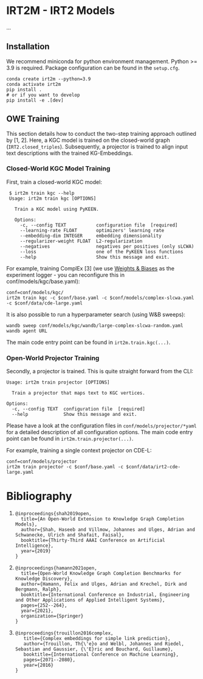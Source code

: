 # IRT2M - IRT2 Models

...

## Installation

We recommend miniconda for python environment management. Python >= 3.9
is required. Package configuration can be found in the `setup.cfg`.

```
conda create irt2m --python=3.9
conda activate irt2m
pip install .
# or if you want to develop
pip install -e .[dev]
```

## OWE Training

This section details how to conduct the two-step training approach
outlined by [1, 2]. Here, a KGC model is trained on the closed-world
graph (`IRT2.closed_triples`). Subsequently, a projector is trained to
align input text descriptions with the trained KG-Embeddings.


### Closed-World KGC Model Training

First, train a closed-world KGC model:

```
 $ irt2m train kgc --help
 Usage: irt2m train kgc [OPTIONS]

   Train a KGC model using PyKEEN.

   Options:
     -c, --config TEXT           configuration file  [required]
     --learning-rate FLOAT       optimizers' learning rate
     --embedding-dim INTEGER     embedding dimensionality
     --regularizer-weight FLOAT  L2-regularization
     --negatives                 negatives per positives (only sLCWA)
     --loss                      one of the PyKEEN loss functions
     --help                      Show this message and exit.
```

For example, training ComplEx [3] (we use [Weights & Biases](http://wandb.ai) as
the experiment logger - you can reconfigure this in conf/models/kgc/base.yaml):

```
conf=conf/models/kgc/
irt2m train kgc -c $conf/base.yaml -c $conf/models/complex-slcwa.yaml -c $conf/data/cde-large.yaml
```

It is also possible to run a hyperparameter search (using W&B sweeps):

```
wandb sweep conf/models/kgc/wandb/large-complex-slcwa-random.yaml
wandb agent URL
```

The main code entry point can be found in `irt2m.train.kgc(...)`.


### Open-World Projector Training

Secondly, a projector is trained. This is quite straight forward from the CLI:

```
Usage: irt2m train projector [OPTIONS]

  Train a projector that maps text to KGC vertices.

Options:
  -c, --config TEXT  configuration file  [required]
  --help             Show this message and exit.
```

Please have a look at the configuration files in
`conf/models/projector/*yaml` for a detailed description of all
configuration options. The main code entry point can be found in
`irt2m.train.projector(...)`.

For example, training a single context projector on CDE-L:

```
conf=conf/models/projector
irt2m train projector -c $conf/base.yaml -c $conf/data/irt2-cde-large.yaml
```


# Bibliography

1. ```
   @inproceedings{shah2019open,
     title={An Open-World Extension to Knowledge Graph Completion Models},
     author={Shah, Haseeb and Villmow, Johannes and Ulges, Adrian and Schwanecke, Ulrich and Shafait, Faisal},
     booktitle={Thirty-Third AAAI Conference on Artificial Intelligence},
     year={2019}
   }
   ```
2. ```
   @inproceedings{hamann2021open,
     title={Open-World Knowledge Graph Completion Benchmarks for Knowledge Discovery},
     author={Hamann, Felix and Ulges, Adrian and Krechel, Dirk and Bergmann, Ralph},
     booktitle={International Conference on Industrial, Engineering and Other Applications of Applied Intelligent Systems},
     pages={252--264},
     year={2021},
     organization={Springer}
   }
   ```
3. ```
   @inproceedings{trouillon2016complex,
      title={Complex embeddings for simple link prediction},
      author={Trouillon, Th{\'e}o and Welbl, Johannes and Riedel, Sebastian and Gaussier, {\'E}ric and Bouchard, Guillaume},
      booktitle={International Conference on Machine Learning},
      pages={2071--2080},
      year={2016}
   }
   ```
